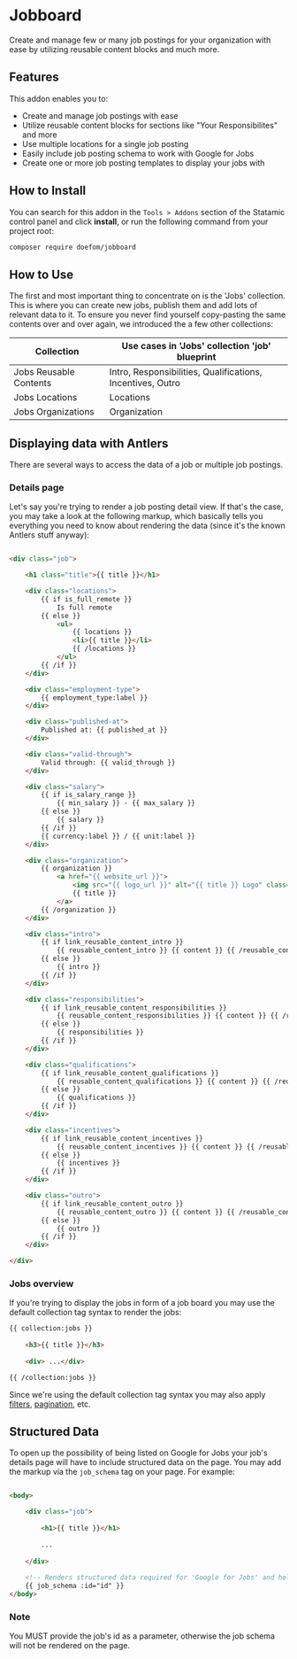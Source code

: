 # Jobboard

Create and manage few or many job postings for your organization with ease by utilizing reusable content blocks and much
more.

## Features

This addon enables you to:

- Create and manage job postings with ease
- Utilize reusable content blocks for sections like "Your Responsibilites" and more
- Use multiple locations for a single job posting
- Easily include job posting schema to work with Google for Jobs
- Create one or more job posting templates to display your jobs with

## How to Install

You can search for this addon in the `Tools > Addons` section of the Statamic control panel and click **install**, or
run the following command from your project root:

``` bash
composer require doefom/jobboard
```

## How to Use

The first and most important thing to concentrate on is the 'Jobs' collection. This is where you can create new jobs,
publish them and add lots of relevant data to it. To ensure you never find yourself copy-pasting the same contents over
and over again, we introduced the a few other collections:

| Collection             | Use cases in 'Jobs' collection 'job' blueprint             |
|------------------------|------------------------------------------------------------|
| Jobs Reusable Contents | Intro, Responsibilities, Qualifications, Incentives, Outro |
| Jobs Locations         | Locations                                                  |
| Jobs Organizations     | Organization                                               |

## Displaying data with Antlers

There are several ways to access the data of a job or multiple job postings.

### Details page

Let's say you're trying to render a job posting detail view. If that's the case, you may take a look at the following
markup, which basically tells you everything you need to know about rendering the data (since it's the known
Antlers stuff anyway):

```html

<div class="job">

    <h1 class="title">{{ title }}</h1>

    <div class="locations">
        {{ if is_full_remote }}
            Is full remote
        {{ else }}
            <ul>
                {{ locations }}
                <li>{{ title }}</li>
                {{ /locations }}
            </ul>
        {{ /if }}
    </div>

    <div class="employment-type">
        {{ employment_type:label }}
    </div>

    <div class="published-at">
        Published at: {{ published_at }}
    </div>

    <div class="valid-through">
        Valid through: {{ valid_through }}
    </div>

    <div class="salary">
        {{ if is_salary_range }}
            {{ min_salary }} - {{ max_salary }}
        {{ else }}
            {{ salary }}
        {{ /if }}
        {{ currency:label }} / {{ unit:label }}
    </div>

    <div class="organization">
        {{ organization }}
            <a href="{{ website_url }}">
                <img src="{{ logo_url }}" alt="{{ title }} Logo" class="w-20 h-auto"/>
                {{ title }}
            </a>
        {{ /organization }}
    </div>

    <div class="intro">
        {{ if link_reusable_content_intro }}
            {{ reusable_content_intro }} {{ content }} {{ /reusable_content_intro }}
        {{ else }}
            {{ intro }}
        {{ /if }}
    </div>

    <div class="responsibilities">
        {{ if link_reusable_content_responsibilities }}
            {{ reusable_content_responsibilities }} {{ content }} {{ /reusable_content_responsibilities }}
        {{ else }}
            {{ responsibilities }}
        {{ /if }}
    </div>

    <div class="qualifications">
        {{ if link_reusable_content_qualifications }}
            {{ reusable_content_qualifications }} {{ content }} {{ /reusable_content_qualifications }}
        {{ else }}
            {{ qualifications }}
        {{ /if }}
    </div>

    <div class="incentives">
        {{ if link_reusable_content_incentives }}
            {{ reusable_content_incentives }} {{ content }} {{ /reusable_content_incentives }}
        {{ else }}
            {{ incentives }}
        {{ /if }}
    </div>

    <div class="outro">
        {{ if link_reusable_content_outro }}
            {{ reusable_content_outro }} {{ content }} {{ /reusable_content_outro }}
        {{ else }}
            {{ outro }}
        {{ /if }}
    </div>

</div>
```

### Jobs overview

If you're trying to display the jobs in form of a job board you may use the default collection tag syntax to render the
jobs:

```html
{{ collection:jobs }}
    
    <h3>{{ title }}</h3>
    
    <div> ...</div>

{{ /collection:jobs }}
```

Since we're using the default collection tag syntax you may also apply
[filters](https://statamic.dev/tags/collection#filtering),
[pagination](https://statamic.dev/tags/collection#pagination), etc.

## Structured Data

To open up the possibility of being listed on Google for Jobs your job's details page will have to include structured
data on the page. You may add the markup via the `job_schema` tag on your page. For example:

```html

<body>

    <div class="job">
    
        <h1>{{ title }}</h1>
    
        ...
    
    </div>
    
    <!-- Renders structured data required for 'Google for Jobs' and helpful for other platforms -->
    {{ job_schema :id="id" }}
</body>
```

### Note

You MUST provide the job's id as a parameter, otherwise the job schema will not be rendered on the page.
